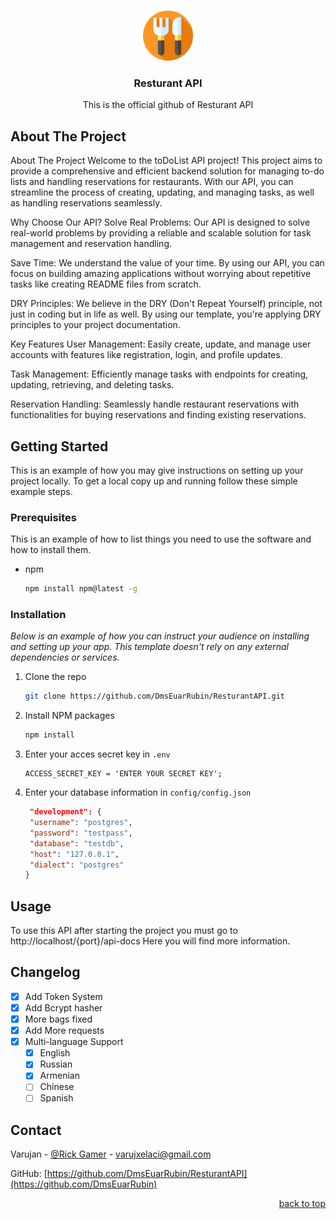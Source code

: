 <!-- Improved compatibility of back to top link: See: https://github.com/othneildrew/Best-README-Template/pull/73 -->
<a name="readme-top"></a>
<!-- PROJECT LOGO -->
<br />
<div align="center">
  <a href="https://github.com/DmsEuarRubin/ResturantAPI">
    <img src="images/logo.png" alt="Logo" width="80" height="80">
  </a>

  <h3 align="center">Resturant API</h3>

  <p align="center">This is the official github of Resturant API </p>
</div>

<!-- ABOUT THE PROJECT -->
## About The Project


About The Project
Welcome to the toDoList API project! This project aims to provide a comprehensive and efficient backend solution for managing to-do lists and handling reservations for restaurants. With our API, you can streamline the process of creating, updating, and managing tasks, as well as handling reservations seamlessly.

Why Choose Our API?
Solve Real Problems: Our API is designed to solve real-world problems by providing a reliable and scalable solution for task management and reservation handling.

Save Time: We understand the value of your time. By using our API, you can focus on building amazing applications without worrying about repetitive tasks like creating README files from scratch.

DRY Principles: We believe in the DRY (Don't Repeat Yourself) principle, not just in coding but in life as well. By using our template, you're applying DRY principles to your project documentation.

Key Features
User Management: Easily create, update, and manage user accounts with features like registration, login, and profile updates.

Task Management: Efficiently manage tasks with endpoints for creating, updating, retrieving, and deleting tasks.

Reservation Handling: Seamlessly handle restaurant reservations with functionalities for buying reservations and finding existing reservations.

<!-- GETTING STARTED -->
## Getting Started

This is an example of how you may give instructions on setting up your project locally.
To get a local copy up and running follow these simple example steps.

### Prerequisites

This is an example of how to list things you need to use the software and how to install them.
* npm
  ```sh
  npm install npm@latest -g
  ```

### Installation

_Below is an example of how you can instruct your audience on installing and setting up your app. This template doesn't rely on any external dependencies or services._

1. Clone the repo
   ```sh
   git clone https://github.com/DmsEuarRubin/ResturantAPI.git
   ```
2. Install NPM packages
   ```sh
   npm install
   ```
3. Enter your acces secret key in `.env`
   ```env
   ACCESS_SECRET_KEY = 'ENTER YOUR SECRET KEY';
   ```
4. Enter your database information in `config/config.json`
   ```json
    "development": {
    "username": "postgres",
    "password": "testpass",
    "database": "testdb",
    "host": "127.0.0.1",
    "dialect": "postgres"
   }
   
<!-- USAGE EXAMPLES -->
## Usage

To use this API after starting the project you must go to http://localhost/{port}/api-docs
Here you will find more information.

## Changelog

- [x] Add Token System
- [x] Add Bcrypt hasher
- [x] More bags fixed
- [x] Add More requests
- [x] Multi-language Support
    - [x] English
    - [x] Russian
    - [x] Armenian
    - [ ] Chinese
    - [ ] Spanish

## Contact

Varujan - [@Rick Gamer](https://vk.com/id770209554) - varujxelaci@gmail.com

GitHub: [https://github.com/DmsEuarRubin/ResturantAPI](https://github.com/DmsEuarRubin)

<p align="right"><a href="#readme-top">back to top</a></p>
